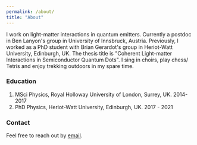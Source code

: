 ```yaml
---
permalink: /about/
title: "About"
---
```


I work on light-matter interactions in quantum emitters. Currently a postdoc in Ben Lanyon's group in University of Innsbruck, Austria.
Previously, I worked as a PhD student with Brian Gerardot's group in Heriot-Watt University, Edinburgh, UK. The thesis title is "Coherent Light-matter Interactions in Semiconductor Quantum Dots". I sing in choirs, play chess/ Tetris and enjoy trekking outdoors in my spare time.


### Education
1. MSci Physics, Royal Holloway University of London, Surrey, UK. 2014-2017
2. PhD Physics, Heriot-Watt University, Edinburgh, UK. 2017 - 2021

### Contact
Feel free to reach out by [email](mailto:koong898@gmail.com). 